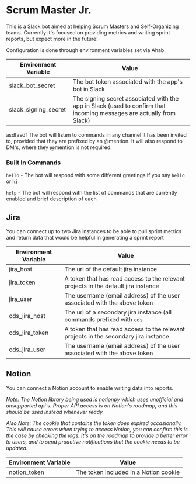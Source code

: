 # Scrum Master Jr.

This is a Slack bot aimed at helping Scrum Masters and Self-Organizing teams. Currently it's focused on providing metrics and writing sprint reports, but expect more in the future! 

Configuration is done through environment variables set via Ahab.

|Environment Variable   |Value   |
|---|---|
|slack_bot_secret   |The bot token associated with the app's bot in Slack   |
|slack_signing_secret   |The signing secret associated with the app in Slack (used to confirm that incoming messages are actually from Slack)   |
asdfasdf
The bot will listen to commands in any channel it has been invited to, provided that they are prefixed by an @mention. It will also respond to DM's, where they @mention is not required. 

### Built In Commands
`hello` - The bot will respond with some different greetings if you say `hello` or `hi`

`help` - The bot will respond with the list of commands that are currently enabled and brief description of each

## Jira
You can connect up to two Jira instances to be able to pull sprint metrics and return data that would be helpful in generating a sprint report

|Environment Variable   |Value   |
|---|---|
|jira_host   |The url of the default jira instance   |
|jira_token   |A token that has read access to the relevant projects in the default jira instance   |
|jira_user   |The username (email address) of the user associated with the above token   |
|cds_jira_host   |The url of a secondary jira instance (all commands prefixed with `cds`  |
|cds_jira_token   |A token that has read access to the relevant projects in the secondary jira instance   |
|cds_jira_user   |The username (email address) of the user associated with the above token   |

## Notion
You can connect a Notion account to enable writing data into reports. 

*Note: The Notion library being used is [notionpy](https://github.com/jamalex/notion-py) which uses unofficial and unsupported api's. Proper API access is on Notion's roadmap, and this should be used instead whenever ready.*

*Also Note: The cookie that contains the token does expired occasionally. This will cause errors when trying to access Notion, you can confirm this is the case by checking the logs. It's on the roadmap to provide a better error to users, and to send proactive notifications that the cookie needs to be updated.*

|Environment Variable   |Value   |
|---|---|
|notion_token   |The token included in a Notion cookie |

